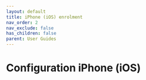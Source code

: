 ```yaml
---
layout: default
title: iPhone (iOS) enrolment
nav_order: 2
nav_exclude: false
has_children: false
parent: User Guides
---
```


# Configuration iPhone (iOS) 